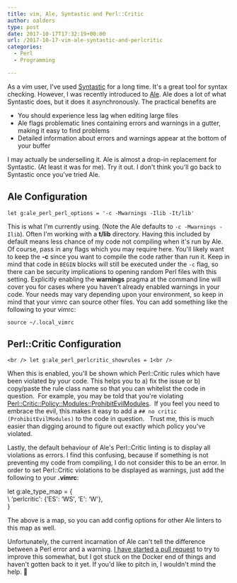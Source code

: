 ```yaml
---
title: vim, Ale, Syntastic and Perl::Critic
author: oalders
type: post
date: 2017-10-17T17:32:19+00:00
url: /2017-10-17-vim-ale-syntastic-and-perlcritic
categories:
  - Perl
  - Programming

---
```

As a vim user, I've used [Syntastic][1] for a long time. It's a great tool for syntax checking. However, I was recently introduced to [Ale][2]. Ale does a lot of what Syntastic does, but it does it asynchronously. The practical benefits are

  * You should experience less lag when editing large files
  * Ale flags problematic lines containing errors and warnings in a gutter, making it easy to find problems
  * Detailed information about errors and warnings appear at the bottom of your buffer

I may actually be underselling it. Ale is almost a drop-in replacement for Syntastic. (At least it was for me). Try it out. I don't think you'll go back to Syntastic once you've tried Ale.

## Ale Configuration

`let g:ale_perl_perl_options = '-c -Mwarnings -Ilib -It/lib'`

This is what I'm currently using. (Note the Ale defaults to `-c -Mwarnings -Ilib`). Often I'm working with a **t/lib** directory. Having this included by default means less chance of my code not compiling when it's run by Ale. Of course, pass in any flags which you may require here. You'll likely want to keep the **-c** since you want to compile the code rather than run it. Keep in mind that code in `BEGIN` blocks will still be executed under the `-c` flag, so there can be security implications to opening random Perl files with this setting. Explicitly enabling the **warnings** pragma at the command line will cover you for cases where you haven't already enabled warnings in your code. Your needs may vary depending upon your environment, so keep in mind that your vimrc can source other files. You can add something like the following to your vimrc:

`source ~/.local_vimrc`

## Perl::Critic Configuration

`<br />
let g:ale_perl_perlcritic_showrules = 1<br />
` 

When this is enabled, you'll be shown which Perl::Critic rules which have been violated by your code. This helps you to a) fix the issue or b) copy/paste the rule class name so that you can whitelist the code in question.  For example, you may be told that you're violating [Perl::Critic::Policy::Modules::ProhibitEvilModules][3].  If you feel you need to embrace the evil, this makes it easy to add a `## no critic (ProhibitEvilModules)` to the code in question.   Trust me, this is much easier than digging around to figure out exactly which policy you've violated.

Lastly, the default behaviour of Ale's Perl::Critic linting is to display all violations as errors. I find this confusing, because if something is not preventing my code from compiling, I do not consider this to be an error. In order to set Perl::Critic violations to be displayed as warnings, just add the following to your **.vimrc**:

let g:ale\_type\_map = {  
\ &#8216;perlcritic': {&#8216;ES': &#8216;WS', &#8216;E': &#8216;W'},  
\}

The above is a map, so you can add config options for other Ale linters to this map as well.

Unfortunately, the current incarnation of Ale can't tell the difference between a Perl error and a warning. [I have started a pull request][4] to try to improve this somewhat, but I got stuck on the Docker end of things and haven't gotten back to it yet. If you'd like to pitch in, I wouldn't mind the help. 🙂

 [1]: https://github.com/vim-syntastic/syntastic
 [2]: https://github.com/w0rp/ale
 [3]: https://metacpan.org/pod/Perl::Critic::Policy::Modules::ProhibitEvilModules
 [4]: https://github.com/w0rp/ale/pull/933
